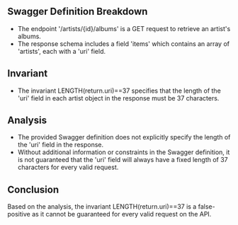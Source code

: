 ## Swagger Definition Breakdown
- The endpoint '/artists/{id}/albums' is a GET request to retrieve an artist's albums.
- The response schema includes a field 'items' which contains an array of 'artists', each with a 'uri' field.

## Invariant
- The invariant LENGTH(return.uri)==37 specifies that the length of the 'uri' field in each artist object in the response must be 37 characters.

## Analysis
- The provided Swagger definition does not explicitly specify the length of the 'uri' field in the response.
- Without additional information or constraints in the Swagger definition, it is not guaranteed that the 'uri' field will always have a fixed length of 37 characters for every valid request.

## Conclusion
Based on the analysis, the invariant LENGTH(return.uri)==37 is a false-positive as it cannot be guaranteed for every valid request on the API.
